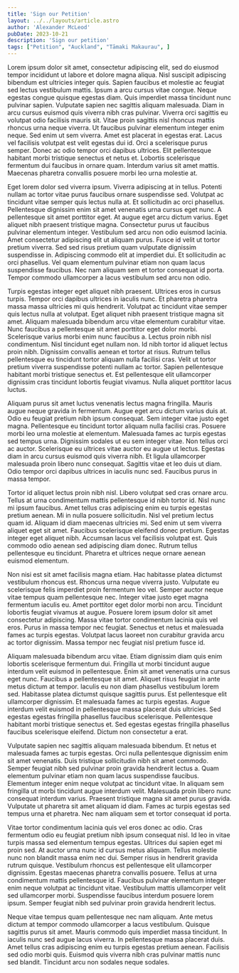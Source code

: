 ```yaml
---
title: 'Sign our Petition'
layout: ../../layouts/article.astro
author: 'Alexander McLeod'
pubDate: 2023-10-21 
description: 'Sign our petition'
tags: ["Petition", "Auckland", "Tāmaki Makaurau", ]
---
```

Lorem ipsum dolor sit amet, consectetur adipiscing elit, sed do eiusmod tempor incididunt ut labore et dolore magna aliqua. Nisl suscipit adipiscing bibendum est ultricies integer quis. Sapien faucibus et molestie ac feugiat sed lectus vestibulum mattis. Ipsum a arcu cursus vitae congue. Neque egestas congue quisque egestas diam. Quis imperdiet massa tincidunt nunc pulvinar sapien. Vulputate sapien nec sagittis aliquam malesuada. Diam in arcu cursus euismod quis viverra nibh cras pulvinar. Viverra orci sagittis eu volutpat odio facilisis mauris sit. Vitae proin sagittis nisl rhoncus mattis rhoncus urna neque viverra. Ut faucibus pulvinar elementum integer enim neque. Sed enim ut sem viverra. Amet est placerat in egestas erat. Lacus vel facilisis volutpat est velit egestas dui id. Orci a scelerisque purus semper. Donec ac odio tempor orci dapibus ultrices. Elit pellentesque habitant morbi tristique senectus et netus et. Lobortis scelerisque fermentum dui faucibus in ornare quam. Interdum varius sit amet mattis. Maecenas pharetra convallis posuere morbi leo urna molestie at.

Eget lorem dolor sed viverra ipsum. Viverra adipiscing at in tellus. Potenti nullam ac tortor vitae purus faucibus ornare suspendisse sed. Volutpat ac tincidunt vitae semper quis lectus nulla at. Et sollicitudin ac orci phasellus. Pellentesque dignissim enim sit amet venenatis urna cursus eget nunc. A pellentesque sit amet porttitor eget. At augue eget arcu dictum varius. Eget aliquet nibh praesent tristique magna. Consectetur purus ut faucibus pulvinar elementum integer. Vestibulum sed arcu non odio euismod lacinia. Amet consectetur adipiscing elit ut aliquam purus. Fusce id velit ut tortor pretium viverra. Sed sed risus pretium quam vulputate dignissim suspendisse in. Adipiscing commodo elit at imperdiet dui. Et sollicitudin ac orci phasellus. Vel quam elementum pulvinar etiam non quam lacus suspendisse faucibus. Nec nam aliquam sem et tortor consequat id porta. Tempor commodo ullamcorper a lacus vestibulum sed arcu non odio.

Turpis egestas integer eget aliquet nibh praesent. Ultrices eros in cursus turpis. Tempor orci dapibus ultrices in iaculis nunc. Et pharetra pharetra massa massa ultricies mi quis hendrerit. Volutpat ac tincidunt vitae semper quis lectus nulla at volutpat. Eget aliquet nibh praesent tristique magna sit amet. Aliquam malesuada bibendum arcu vitae elementum curabitur vitae. Nunc faucibus a pellentesque sit amet porttitor eget dolor morbi. Scelerisque varius morbi enim nunc faucibus a. Lectus proin nibh nisl condimentum. Nisl tincidunt eget nullam non. Id nibh tortor id aliquet lectus proin nibh. Dignissim convallis aenean et tortor at risus. Rutrum tellus pellentesque eu tincidunt tortor aliquam nulla facilisi cras. Velit ut tortor pretium viverra suspendisse potenti nullam ac tortor. Sapien pellentesque habitant morbi tristique senectus et. Est pellentesque elit ullamcorper dignissim cras tincidunt lobortis feugiat vivamus. Nulla aliquet porttitor lacus luctus.

Aliquam purus sit amet luctus venenatis lectus magna fringilla. Mauris augue neque gravida in fermentum. Augue eget arcu dictum varius duis at. Odio eu feugiat pretium nibh ipsum consequat. Sem integer vitae justo eget magna. Pellentesque eu tincidunt tortor aliquam nulla facilisi cras. Posuere morbi leo urna molestie at elementum. Malesuada fames ac turpis egestas sed tempus urna. Dignissim sodales ut eu sem integer vitae. Non tellus orci ac auctor. Scelerisque eu ultrices vitae auctor eu augue ut lectus. Egestas diam in arcu cursus euismod quis viverra nibh. Et ligula ullamcorper malesuada proin libero nunc consequat. Sagittis vitae et leo duis ut diam. Odio tempor orci dapibus ultrices in iaculis nunc sed. Faucibus purus in massa tempor.

Tortor id aliquet lectus proin nibh nisl. Libero volutpat sed cras ornare arcu. Tellus at urna condimentum mattis pellentesque id nibh tortor id. Nisl nunc mi ipsum faucibus. Amet tellus cras adipiscing enim eu turpis egestas pretium aenean. Mi in nulla posuere sollicitudin. Nisl vel pretium lectus quam id. Aliquam id diam maecenas ultricies mi. Sed enim ut sem viverra aliquet eget sit amet. Faucibus scelerisque eleifend donec pretium. Egestas integer eget aliquet nibh. Accumsan lacus vel facilisis volutpat est. Quis commodo odio aenean sed adipiscing diam donec. Rutrum tellus pellentesque eu tincidunt. Pharetra et ultrices neque ornare aenean euismod elementum.

Non nisi est sit amet facilisis magna etiam. Hac habitasse platea dictumst vestibulum rhoncus est. Rhoncus urna neque viverra justo. Vulputate eu scelerisque felis imperdiet proin fermentum leo vel. Semper auctor neque vitae tempus quam pellentesque nec. Integer vitae justo eget magna fermentum iaculis eu. Amet porttitor eget dolor morbi non arcu. Tincidunt lobortis feugiat vivamus at augue. Posuere lorem ipsum dolor sit amet consectetur adipiscing. Massa vitae tortor condimentum lacinia quis vel eros. Purus in massa tempor nec feugiat. Senectus et netus et malesuada fames ac turpis egestas. Volutpat lacus laoreet non curabitur gravida arcu ac tortor dignissim. Massa tempor nec feugiat nisl pretium fusce id.

Aliquam malesuada bibendum arcu vitae. Etiam dignissim diam quis enim lobortis scelerisque fermentum dui. Fringilla ut morbi tincidunt augue interdum velit euismod in pellentesque. Enim sit amet venenatis urna cursus eget nunc. Faucibus a pellentesque sit amet. Aliquet risus feugiat in ante metus dictum at tempor. Iaculis eu non diam phasellus vestibulum lorem sed. Habitasse platea dictumst quisque sagittis purus. Est pellentesque elit ullamcorper dignissim. Et malesuada fames ac turpis egestas. Augue interdum velit euismod in pellentesque massa placerat duis ultricies. Sed egestas egestas fringilla phasellus faucibus scelerisque. Pellentesque habitant morbi tristique senectus et. Sed egestas egestas fringilla phasellus faucibus scelerisque eleifend. Dictum non consectetur a erat.

Vulputate sapien nec sagittis aliquam malesuada bibendum. Et netus et malesuada fames ac turpis egestas. Orci nulla pellentesque dignissim enim sit amet venenatis. Duis tristique sollicitudin nibh sit amet commodo. Semper feugiat nibh sed pulvinar proin gravida hendrerit lectus a. Quam elementum pulvinar etiam non quam lacus suspendisse faucibus. Elementum integer enim neque volutpat ac tincidunt vitae. In aliquam sem fringilla ut morbi tincidunt augue interdum velit. Malesuada proin libero nunc consequat interdum varius. Praesent tristique magna sit amet purus gravida. Vulputate ut pharetra sit amet aliquam id diam. Fames ac turpis egestas sed tempus urna et pharetra. Nec nam aliquam sem et tortor consequat id porta.

Vitae tortor condimentum lacinia quis vel eros donec ac odio. Cras fermentum odio eu feugiat pretium nibh ipsum consequat nisl. Id leo in vitae turpis massa sed elementum tempus egestas. Ultrices dui sapien eget mi proin sed. At auctor urna nunc id cursus metus aliquam. Tellus molestie nunc non blandit massa enim nec dui. Semper risus in hendrerit gravida rutrum quisque. Vestibulum rhoncus est pellentesque elit ullamcorper dignissim. Egestas maecenas pharetra convallis posuere. Tellus at urna condimentum mattis pellentesque id. Faucibus pulvinar elementum integer enim neque volutpat ac tincidunt vitae. Vestibulum mattis ullamcorper velit sed ullamcorper morbi. Suspendisse faucibus interdum posuere lorem ipsum. Semper feugiat nibh sed pulvinar proin gravida hendrerit lectus.

Neque vitae tempus quam pellentesque nec nam aliquam. Ante metus dictum at tempor commodo ullamcorper a lacus vestibulum. Quisque sagittis purus sit amet. Mauris commodo quis imperdiet massa tincidunt. In iaculis nunc sed augue lacus viverra. In pellentesque massa placerat duis. Amet tellus cras adipiscing enim eu turpis egestas pretium aenean. Facilisis sed odio morbi quis. Euismod quis viverra nibh cras pulvinar mattis nunc sed blandit. Tincidunt arcu non sodales neque sodales.
